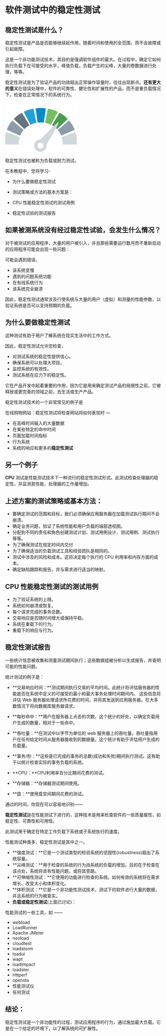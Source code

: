 # 软件测试中的稳定性测试

## 稳定性测试是什么？

稳定性测试是产品是否能够继续起作用，随着时间和使用的全范围，而不会故障或引起故障。

这是一个非功能测试技术，其目的是强调软件组件的最大。在过程中，确定它如何执行负载下在可接受的水平，峰值负载，负载产生的尖峰，大量的卷数据进行处理，等等。

稳定性测试是为了验证产品的功效超出正常操作容量时，往往出现断点。**还有更大的意义**在错误处理中，软件的可靠性、健壮性和扩展性的产品，而不是重负载情况下，检查在正常情况下的系统行为。

![](./images/032216_0635_StabilityTe1.png)

稳定性测试也被称为负载或耐力测试。

在本教程中，您将学习-

- 为什么要做稳定性测试

- 测试策略或方法的基本方案是：

- CPU 性能稳定性测试的测试用例

- 稳定性试验的测试报告 

## 如果被测系统没有经过稳定性试验，会发生什么情况？

对于被测试的应用程序，大量的用户被引入，并且那些需要运行数月而不重新启动的应用程序可能会出现一些问题：

可能会遇到错误，

- 该系统变慢
- 遇到的问题系统功能
- 在有线系统行为
- 该系统完全崩溃

因此，稳定性测试通常涉及行使系统与大量的用户（虚拟）和测量的性能参数，以验证系统是否可以支持预期的负载。

## 为什么要做稳定性测试

这种测试有助于用户了解系统在现实生活中的工作方式。

因此，稳定性测试允许您检查，

- 对测试系统的稳定性提供信心。
- 确保系统可以处理大项目。
- 监控系统的有效性。
- 测试系统在应力下的稳定性。

它在产品开发中起着重要的作用，因为它是用来确定测试产品的局限性之前，它被释放或更完善的领域之前，去生活或生产产品。

稳定性测试技术的一个非常常见的例子是

在线购物网站：稳定性测试将检查网站将如何表现时 —

- 在高峰时间输入的大量数据
- 在某些特定的命中时间
- 页面加载时间指标
- 行为系统
- 系统的响应和更多的**稳定性测试**

## 另一个例子

**CPU** 测试是性能测试技术下一种流行的稳定性测试形式。此测试检查处理器的稳定性，并监测其性能，处理器的工作量增加。

## 上述方案的测试策略或基本方法：

- 要确定测试的范围和目标，我们必须确保应用服务器在加载测试执行期间不会崩溃。
- 确定业务问题，验证了系统性能和用户负载的端部透视图。
- 分配到不同的责任和角色创建测试计划、测试用例设计、测试用例、测试执行等等。
- 为了确保测试在规定时间内交付
- 为了确保适当的负载测试工具和经验团队是相同的。
- 测试中涉及的风险和成本。这将决定每个执行的 CPU 利用率和内存方面的成本。
- 确定缺陷跟踪和报告，并与需求进行适当的映射。

## CPU 性能稳定性测试的测试用例

- 为了验证系统的上限。
- 系统如何崩溃或恢复。
- 每个请求完成的事务总数。
- 交易响应是否随时间增大或保持平稳。
- 系统在重载下的行为。
- 重载下的响应与行为。

## 稳定性测试报告

一些统计信息被收集和测量测试期间执行；这些数据组被分析以生成报告，并查明可能的性能问题。

统计测试的例子是：

- **交易响应时间：**测试期间执行交易的平均时间。此统计将评估服务器的性能是否在系统中定义的可接受的最小和最大事务处理时间期间内。
   这些信息将评估 Web 服务器处理请求所花费的时间，并将其发送到应用服务器，在大多数情况下将向数据库服务器请求。

- **每秒命中：**用户在服务器上点击的次数。这个统计的好处，以确定负载用户生成的数量，相对于一些命中。
- **吞吐量：**在测试中以字节为单位的 web 服务器上的吞吐量。吞吐量指用户在任何给定时间从服务器接收到的数据量。这个统计有助于评估用户生成的负载量。
- **事务/秒：**这些是已完成的事务的总数(成功和失败)期间执行测试。这有助于以统计检查实际的事务负载的系统。
- **CPU：**CPU利用率百分比期间花费的测试。
- **存储器：**存储器测试期间使用。
- **盘：**使用盘空间期间花费的测试。

通过的时间，你现在可以容易地识别——

**稳定性测试**是在性能测试下进行的，这种技术是用来检查软件的一些质量属性，如稳定性、可靠性和可用性。

此测试用于确定在特定工作负载下系统或子系统执行的速度。

性能测试种类多，稳定性测试是其中之一。

- **强度测试：**它是一个测试类型的检验系统的坚固性(robustness)超出了系统容量。
- **尖峰测试：**用于检查的系统的行为由系统的负载的增加。目的在于检查在该点处，系统将具有性能问题，或将其旁路。
- **可伸缩性测试：**它使用的功能进行检查的系统。如何有效的系统将在需求增长、改变大小和体积变化。
- **体积测试：**它是一个非功能性测试技术，测试下的软件进行大量的数据，并且系统的行为被查实。
- **负载或稳定性测试**(上面已讨论)：

性能测试的一些工具，如 ——

- webload
- LoadRunner
- Apache JMeter
- neoload
- cloudtest
- loadstorm
- loadui
- wapt
- loadimpact
- loadster
- Httperf
- opensta
- 性能测试仪
- 任何测试

## 结论：

稳定性测试是一个非功能性的过程，测试应用程序的行为，通过施加最大负载。它是在一个给定的环境下，以了解系统的可扩展性。
